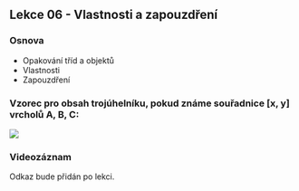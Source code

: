 Lekce 06 - Vlastnosti a zapouzdření
--------

### Osnova
- Opakování tříd a objektů
- Vlastnosti
- Zapouzdření

### Vzorec pro obsah trojúhelníku, pokud známe souřadnice **[x, y]** vrcholů A, B, C:

![](img/lekce06-vzorec-obsah_trojuhelniku.png)

### Videozáznam

Odkaz bude přidán po lekci.